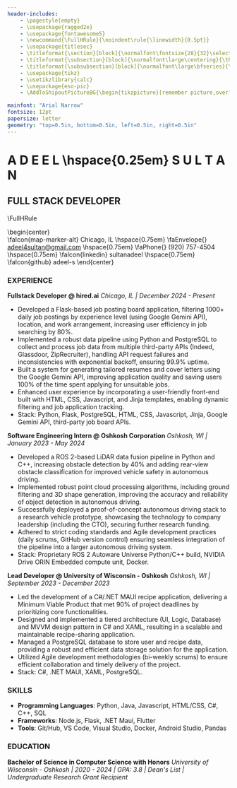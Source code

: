 ```yaml
---
header-includes:
    - \pagestyle{empty}
    - \usepackage{ragged2e}
    - \usepackage{fontawesome5}
    - \newcommand{\FullHRule}{\noindent\rule{\linewidth}{0.5pt}}
    - \usepackage{titlesec}
    - \titleformat{\section}[block]{\normalfont\fontsize{28}{32}\selectfont\centering}{\thesection}{1em}{}
    - \titleformat{\subsection}[block]{\normalfont\large\centering}{\thesubsection}{1em}{}
    - \titleformat{\subsubsection}[block]{\normalfont\large\bfseries}{\thesubsubsection}{1em}{}
    - \usepackage{tikz}
    - \usetikzlibrary{calc}
    - \usepackage{eso-pic}
    - \AddToShipoutPictureBG{\begin{tikzpicture}[remember picture,overlay]\draw[line width=1pt]($(current page.north west)+(0.35cm,-0.35cm)$) rectangle ($(current page.south east)+(-0.35cm,0.35cm)$);\end{tikzpicture}}

mainfont: "Arial Narrow"
fontsize: 12pt
papersize: letter
geometry: "top=0.5in, bottom=0.5in, left=0.5in, right=0.5in"
---
```


# A D E E L \hspace{0.25em} S U L T A N 
## FULL STACK DEVELOPER
\FullHRule

\begin{center}                  
\faIcon{map-marker-alt} Chicago, IL \hspace{0.75em} \faEnvelope{} adeel4sultan@gmail.com \hspace{0.75em}
\faPhone{} (920) 757-4504 \hspace{0.75em} \faIcon{linkedin} sultanadeel \hspace{0.75em} \faIcon{github} adeel-s
\end{center}    

### EXPERIENCE

**Fullstack Developer @ hired.ai**
*Chicago, IL | December 2024 - Present*

* Developed a Flask-based job posting board application, filtering 1000+ daily job postings by experience level (using Google Gemini API), location, and work arrangement, increasing user efficiency in job searching by 80%.
* Implemented a robust data pipeline using Python and PostgreSQL to collect and process job data from multiple third-party APIs (Indeed, Glassdoor, ZipRecruiter), handling API request failures and inconsistencies with exponential backoff, ensuring 99.9% uptime.
* Built a system for generating tailored resumes and cover letters using the Google Gemini API, improving application quality and saving users 100% of the time spent applying for unsuitable jobs.
* Enhanced user experience by incorporating a user-friendly front-end built with HTML, CSS, Javascript, and Jinja templates, enabling dynamic filtering and job application tracking.
* Stack: Python, Flask, PostgreSQL, HTML, CSS, Javascript, Jinja, Google Gemini API, third-party job board APIs.

**Software Engineering Intern @ Oshkosh Corporation**
*Oshkosh, WI | January 2023 - May 2024*

* Developed a ROS 2-based LiDAR data fusion pipeline in Python and C++, increasing obstacle detection by 40% and adding rear-view obstacle classification for improved vehicle safety in autonomous driving.
* Implemented robust point cloud processing algorithms, including ground filtering and 3D shape generation, improving the accuracy and reliability of object detection in autonomous driving.
* Successfully deployed a proof-of-concept autonomous driving stack to a research vehicle prototype, showcasing the technology to company leadership (including the CTO), securing further research funding.
* Adhered to strict coding standards and Agile development practices (daily scrums, GitHub version control) ensuring seamless integration of the pipeline into a larger autonomous driving system.
* Stack: Proprietary ROS 2 Autoware Universe Python/C++ build, NVIDIA Drive ORIN Embedded compute unit, Docker.

**Lead Developer @ University of Wisconsin - Oshkosh**
*Oshkosh, WI | September 2023 - December 2023*

* Led the development of a C#/.NET MAUI recipe application, delivering a Minimum Viable Product that met 90% of project deadlines by prioritizing core functionalities.
* Designed and implemented a tiered architecture (UI, Logic, Database) and MVVM design pattern in C# and XAML, resulting in a scalable and maintainable recipe-sharing application.
* Managed a PostgreSQL database to store user and recipe data, providing a robust and efficient data storage solution for the application.
* Utilized Agile development methodologies (bi-weekly scrums) to ensure efficient collaboration and timely delivery of the project.
* Stack: C#, .NET MAUI, XAML, PostgreSQL.


### SKILLS

* **Programming Languages**: Python, Java, Javascript, HTML/CSS, C#, C++, SQL
* **Frameworks**: Node.js, Flask, .NET Maui, Flutter
* **Tools**: Git/Hub, VS Code, Visual Studio, Docker, Android Studio, Pandas


### EDUCATION

**Bachelor of Science in Computer Science with Honors**
*University of Wisconsin - Oshkosh | 2020 - 2024 | GPA: 3.8 | Dean's List | Undergraduate Research Grant Recipient*
